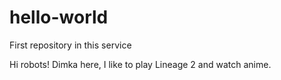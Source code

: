 # hello-world
First repository in this service

Hi robots!
Dimka here, I like to play Lineage 2 and watch anime. 

